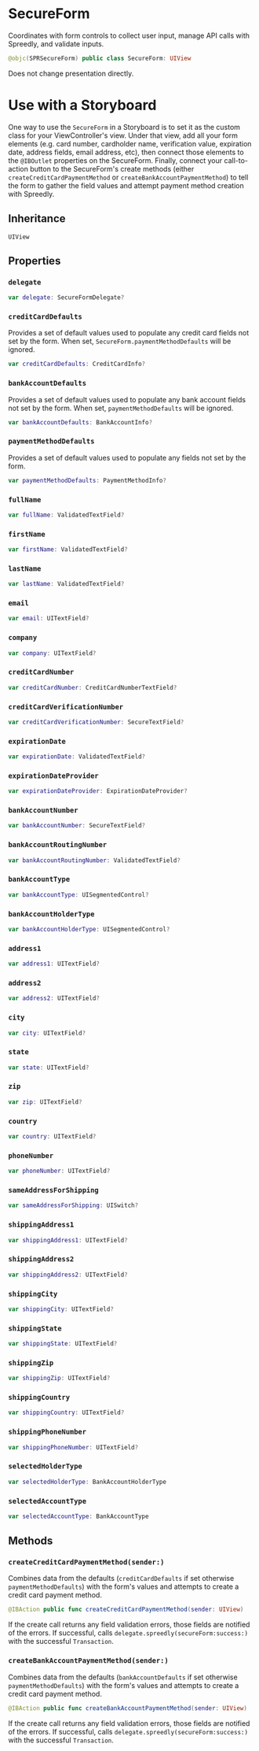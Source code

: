 # SecureForm

Coordinates with form controls to collect user input, manage API calls with Spreedly, and validate inputs.

``` swift
@objc(SPRSecureForm) public class SecureForm: UIView
```

Does not change presentation directly.

# Use with a Storyboard

One way to use the `SecureForm` in a Storyboard is to set it as the custom class for your ViewController's view.
Under that view, add all your form elements (e.g. card number, cardholder name, verification value, expiration date,
address fields, email address, etc), then connect those elements to the `@IBOutlet` properties on the SecureForm.
Finally, connect your call-to-action button to the SecureForm's create methods (either
`createCreditCardPaymentMethod` or `createBankAccountPaymentMethod`) to tell the form to gather the field values
and attempt payment method creation with Spreedly.

## Inheritance

`UIView`

## Properties

### `delegate`

``` swift
var delegate: SecureFormDelegate?
```

### `creditCardDefaults`

Provides a set of default values used to populate any credit card fields not set by the form.
When set, `SecureForm.paymentMethodDefaults` will be ignored.

``` swift
var creditCardDefaults: CreditCardInfo?
```

### `bankAccountDefaults`

Provides a set of default values used to populate any bank account fields not set by the form.
When set, `paymentMethodDefaults` will be ignored.

``` swift
var bankAccountDefaults: BankAccountInfo?
```

### `paymentMethodDefaults`

Provides a set of default values used to populate any fields not set by the form.

``` swift
var paymentMethodDefaults: PaymentMethodInfo?
```

### `fullName`

``` swift
var fullName: ValidatedTextField?
```

### `firstName`

``` swift
var firstName: ValidatedTextField?
```

### `lastName`

``` swift
var lastName: ValidatedTextField?
```

### `email`

``` swift
var email: UITextField?
```

### `company`

``` swift
var company: UITextField?
```

### `creditCardNumber`

``` swift
var creditCardNumber: CreditCardNumberTextField?
```

### `creditCardVerificationNumber`

``` swift
var creditCardVerificationNumber: SecureTextField?
```

### `expirationDate`

``` swift
var expirationDate: ValidatedTextField?
```

### `expirationDateProvider`

``` swift
var expirationDateProvider: ExpirationDateProvider?
```

### `bankAccountNumber`

``` swift
var bankAccountNumber: SecureTextField?
```

### `bankAccountRoutingNumber`

``` swift
var bankAccountRoutingNumber: ValidatedTextField?
```

### `bankAccountType`

``` swift
var bankAccountType: UISegmentedControl?
```

### `bankAccountHolderType`

``` swift
var bankAccountHolderType: UISegmentedControl?
```

### `address1`

``` swift
var address1: UITextField?
```

### `address2`

``` swift
var address2: UITextField?
```

### `city`

``` swift
var city: UITextField?
```

### `state`

``` swift
var state: UITextField?
```

### `zip`

``` swift
var zip: UITextField?
```

### `country`

``` swift
var country: UITextField?
```

### `phoneNumber`

``` swift
var phoneNumber: UITextField?
```

### `sameAddressForShipping`

``` swift
var sameAddressForShipping: UISwitch?
```

### `shippingAddress1`

``` swift
var shippingAddress1: UITextField?
```

### `shippingAddress2`

``` swift
var shippingAddress2: UITextField?
```

### `shippingCity`

``` swift
var shippingCity: UITextField?
```

### `shippingState`

``` swift
var shippingState: UITextField?
```

### `shippingZip`

``` swift
var shippingZip: UITextField?
```

### `shippingCountry`

``` swift
var shippingCountry: UITextField?
```

### `shippingPhoneNumber`

``` swift
var shippingPhoneNumber: UITextField?
```

### `selectedHolderType`

``` swift
var selectedHolderType: BankAccountHolderType
```

### `selectedAccountType`

``` swift
var selectedAccountType: BankAccountType
```

## Methods

### `createCreditCardPaymentMethod(sender:)`

Combines data from the defaults (`creditCardDefaults` if set otherwise `paymentMethodDefaults`) with
the form's values and attempts to create a credit card payment method.

``` swift
@IBAction public func createCreditCardPaymentMethod(sender: UIView)
```

If the create call returns any field validation errors, those fields are notified of the errors.
If successful, calls `delegate.spreedly(secureForm:success:)` with the successful `Transaction`.

### `createBankAccountPaymentMethod(sender:)`

Combines data from the defaults (`bankAccountDefaults` if set otherwise `paymentMethodDefaults`) with
the form's values and attempts to create a credit card payment method.

``` swift
@IBAction public func createBankAccountPaymentMethod(sender: UIView)
```

If the create call returns any field validation errors, those fields are notified of the errors.
If successful, calls `delegate.spreedly(secureForm:success:)` with the successful `Transaction`.
